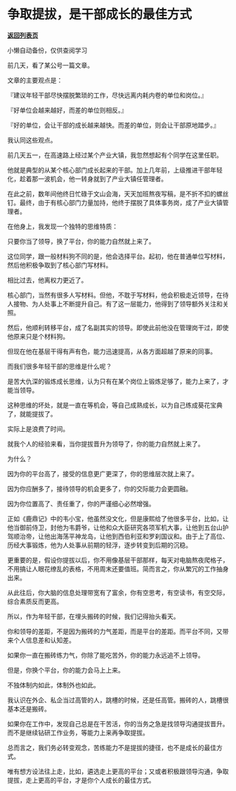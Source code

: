 # 争取提拔，是干部成长的最佳方式

[**返回列表页**](/gzh/费曼的小茶馆)

小懒自动备份，仅供查阅学习

前几天，看了某公号一篇文章。

  

文章的主要观点是：

  

『建议年轻干部尽快摆脱繁琐的工作，尽快远离内耗内卷的单位和岗位。』

  

『好单位会越来越好，而差的单位则相反。』

  

『好的单位，会让干部的成长越来越快。而差的单位，则会让干部原地踏步。』

  

我认同这些观点。

  

前几天五一，在高速路上经过某个产业大镇，我忽然想起有个同学在这里任职。

  

他就是典型的从某个核心部门成长起来的干部。加上几年前，上级推进干部年轻化，趁着那一波机会，他一转身就到了产业大镇任管理者。

  

在此之前，数年间他终日忙碌于文山会海，天天加班熬夜写稿，是不折不扣的螺丝钉。最终，由于有核心部门力量加持，他终于摆脱了具体事务岗，成了产业大镇管理者。

  

在他身上，我发现一个独特的思维特质：

  

只要你当了领导，换了平台，你的能力自然就上来了。

  

这位同学，跟一般材料狗不同的是，他会选择平台。起初，他在普通单位写材料，然后他积极争取到了核心部门写材料。

  

相比过去，他离权力更近了。

  

核心部门，当然有很多人写材料。但他，不耽于写材料，他会积极走近领导，在待人接物、为人处事上不断提升自己。有了这一层能力，他得到了领导额外关注和关照。

  

然后，他顺利转移平台，成了名副其实的领导。即使此前他没在管理岗干过，即使他原来只是个材料狗。

  

但现在他在基层干得有声有色，能力迅速提高，从各方面超越了原来的同事。

  

而我们很多年轻干部的思维是什么呢？

  

是苦大仇深的锻炼成长思维，认为只有在某个岗位上锻炼足够了，能力上来了，才能当领导。

  

这种思维的坏处，就是一直在等机会，等自己成熟成长，以为自己练成葵花宝典了，就能提拔了。

  

实际上是浪费了时间。

  

就我个人的经验来看，当你提拔晋升为领导了，你的能力自然就上来了。

  

为什么？

  

因为你的平台高了，接受的信息更广更深了，你的思维层次就上来了。

  

因为你应酬多了，接待领导的机会更多了，你的交际能力会更圆融。

  

因为你位置高了、责任重了，你的严谨细心必然增强。

  

正如《鹿鼎记》中的韦小宝，他虽然没文化，但是康熙给了他很多平台，比如，让他当御前侍卫，封他为韦爵爷，让他和众大臣研究各项军机大事，让他到五台山护驾顺治帝，让他出海荡平神龙岛，让他到西伯利亚和罗刹国议和。由于上了高位、历经大事锻炼，他为人处事从前期的轻浮，逐步转变到后期的沉稳。

  

更重要的是，假设你提拔以后，你不用像基层干部那样，每天对电脑熬夜爬格子，不用搞让人眼花缭乱的表格，不用周末还要值班。简而言之，你从繁冗的工作抽身出来。

  

从此往后，你大脑的信息处理带宽有了富余，你有空思考，有空读书，有空交际，综合素质反而更高。

  

所以，作为年轻干部，在埋头搬砖的时候，我们记得抬头看天。

  

你和领导的差距，不是因为搬砖的力气差距，而是平台的差距。而平台不同，又带来个人信息差和认知差。

  

如果你一直在搬砖练力气，你除了能吃苦外，你的能力永远追不上领导。

  

但是，你换个平台，你的能力会马上上来。

  

不独体制内如此，体制外也如此。

  

我认识在外企、私企当过高管的人，跳槽的时候，还是任高管。搬砖的人，跳槽很基本还是搬砖。

  

如果你在工作中，发现自己总是在干苦活，你的当务之急是找领导沟通提拔晋升。而不是继续钻研工作业务，等能力上来再争取提拔。

  

总而言之，我们务必转变观念，苦练能力不是提拔的捷径，也不是成长的最佳方式。

  

唯有想方设法往上走，比如，遴选走上更高的平台；又或者积极跟领导沟通，争取提拔，走上更高的平台，才是你个人成长的最佳方式。

